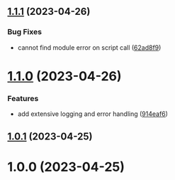 ## [1.1.1](https://github.com/MauriceNino/rex/compare/v1.1.0...v1.1.1) (2023-04-26)


### Bug Fixes

* cannot find module error on script call ([62ad8f9](https://github.com/MauriceNino/rex/commit/62ad8f9c843b5b019b3e833af652e98f9cf5fc6a))

# [1.1.0](https://github.com/MauriceNino/rex/compare/v1.0.1...v1.1.0) (2023-04-26)


### Features

* add extensive logging and error handling ([914eaf6](https://github.com/MauriceNino/rex/commit/914eaf64df64ed6ccfe9d649313f98d563bb0d59))

## [1.0.1](https://github.com/MauriceNino/rex/compare/v1.0.0...v1.0.1) (2023-04-25)

# 1.0.0 (2023-04-25)
